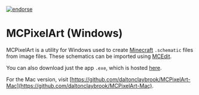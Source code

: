 [![endorse](http://api.coderwall.com/daltonclaybrook/endorsecount.png)](http://coderwall.com/daltonclaybrook)

MCPixelArt (Windows)
====================

MCPixelArt is a utility for Windows used to create [Minecraft](http://minecraft.net) `.schematic` files from image files. These schematics can be imported using [MCEdit](https://github.com/mcedit/mcedit).

You can also download just the app `.exe`, which is hosted [here](http://daltonclaybrook.com/mcpixelart).

For the Mac version, visit [https://github.com/daltonclaybrook/MCPixelArt-Mac](https://github.com/daltonclaybrook/MCPixelArt-Mac).
